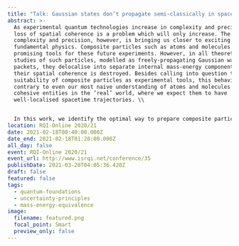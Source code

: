 ```yaml
---
title: "Talk: Gaussian states don’t propagate semi-classically in spacetime"
abstract: >-
  As experimental quantum technologies increase in complexity and precision, the
  loss of spatial coherence is a problem which will only increase. The same
  complexity and precision, however, is bringing us closer to exciting tests of
  fundamental physics. Composite particles such as atoms and molecules are
  promising tools for these future experiments. However, in all theoretical
  studies of such particles, modelled as freely-propagating Gaussian wave
  packets, they delocalise into separate internal mass-energy components, and
  their spatial coherence is destroyed. Besides calling into question the
  suitability of composite particles as experimental tools, this behaviour is
  contrary to even our most naive understanding of atoms and molecules as
  cohesive entities in the ‘real’ world, where we expect them to have
  well-localised spacetime trajectories. \\


  In this work, we identify the optimal way to prepare composite particles to fully avoid the delocalization and related loss of spatial coherence. We find the correct theoretical approach required to discuss limitations on the space-time trajectories of composite quantum particles --- it requires a new uncertainty principle which includes mass as an operator. We show that the quantum states which minimise the inequality propagate coherently in spacetime, and transform covariantly under boosts. This result highlights the fundamental differences between phase and configuration space for composite particles, reconciling theory with our naïve view, while the new minimum uncertainty states will find applications in upcoming precision experimental tests. 
location: RQI-Online 2020/21
date: 2021-02-18T00:40:00.000Z
date_end: 2021-02-18T01:20:00.000Z
all_day: false
event: RQI-Online 2020/21
event_url: http://www.isrqi.net/conference/35
publishDate: 2021-03-20T04:05:36.420Z
draft: false
featured: false
tags:
  - quantum-foundations
  - uncertainty-principles
  - mass-energy-equivalence
image:
  filename: featured.png
  focal_point: Smart
  preview_only: false
---
```

